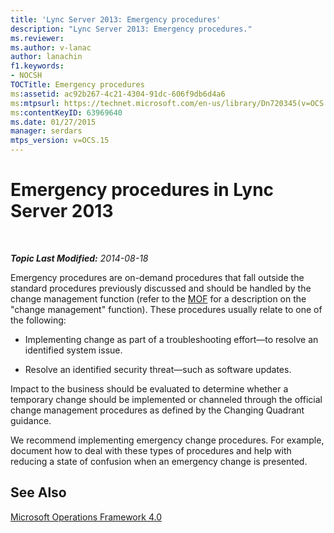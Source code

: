 ```yaml
---
title: 'Lync Server 2013: Emergency procedures'
description: "Lync Server 2013: Emergency procedures."
ms.reviewer: 
ms.author: v-lanac
author: lanachin
f1.keywords:
- NOCSH
TOCTitle: Emergency procedures
ms:assetid: ac92b267-4c21-4304-91dc-606f9db6d4a6
ms:mtpsurl: https://technet.microsoft.com/en-us/library/Dn720345(v=OCS.15)
ms:contentKeyID: 63969640
ms.date: 01/27/2015
manager: serdars
mtps_version: v=OCS.15
---
```


# Emergency procedures in Lync Server 2013

<div data-xmlns="http://www.w3.org/1999/xhtml">

<div class="topic" data-xmlns="http://www.w3.org/1999/xhtml" data-msxsl="urn:schemas-microsoft-com:xslt" data-cs="https://msdn.microsoft.com/">

<div data-asp="https://msdn2.microsoft.com/asp">



</div>

<div id="mainSection">

<div id="mainBody">

<span> </span>

_**Topic Last Modified:** 2014-08-18_

Emergency procedures are on-demand procedures that fall outside the standard procedures previously discussed and should be handled by the change management function (refer to the [MOF](https://go.microsoft.com/fwlink/p/?linkid=40939) for a description on the "change management" function). These procedures usually relate to one of the following:

  - Implementing change as part of a troubleshooting effort—to resolve an identified system issue.

  - Resolve an identified security threat—such as software updates.

Impact to the business should be evaluated to determine whether a temporary change should be implemented or channeled through the official change management procedures as defined by the Changing Quadrant guidance.

We recommend implementing emergency change procedures. For example, document how to deal with these types of procedures and help with reducing a state of confusion when an emergency change is presented.

<div>

## See Also


[Microsoft Operations Framework 4.0](https://go.microsoft.com/fwlink/p/?linkid=40939)  
  

</div>

</div>

<span> </span>

</div>

</div>

</div>

